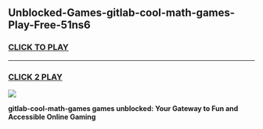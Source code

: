 
## Unblocked-Games-gitlab-cool-math-games-Play-Free-51ns6
<h3>
<a href="https://premium76.site?title=gitlab-cool-math-games&ref=10A">CLICK TO PLAY</a></h3>
<hr>

<h3>
<a href="https://premium76.site?title=gitlab-cool-math-games&ref=10A">CLICK 2 PLAY</a>
  
</h3>

<a href="https://premium76.site?title=gitlab-cool-math-games&ref=10A"><img src="https://clearcache.store/games.png"></a>


**gitlab-cool-math-games games unblocked: Your Gateway to Fun and Accessible Online Gaming**

